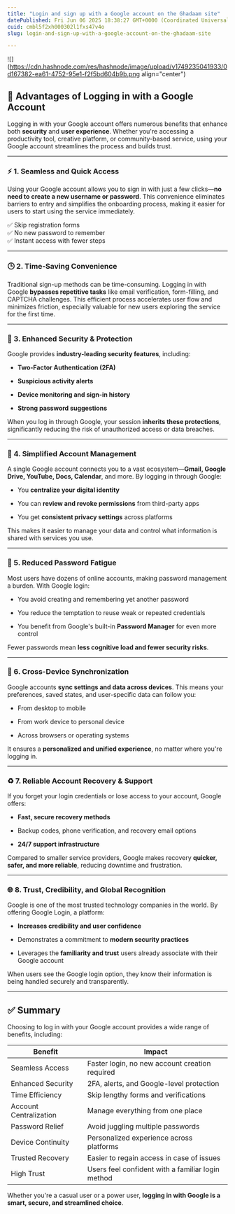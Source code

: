 ```yaml
---
title: "Login and sign up with a Google account on the Ghadaam site"
datePublished: Fri Jun 06 2025 18:38:27 GMT+0000 (Coordinated Universal Time)
cuid: cmbl5f2xh000302l1fxs47v4o
slug: login-and-sign-up-with-a-google-account-on-the-ghadaam-site

---
```


![](https://cdn.hashnode.com/res/hashnode/image/upload/v1749235041933/0d167382-ea61-4752-95e1-f2f5bd604b9b.png align="center")

## 🔐 **Advantages of Logging in with a Google Account**

Logging in with your Google account offers numerous benefits that enhance both **security** and **user experience**. Whether you're accessing a productivity tool, creative platform, or community-based service, using your Google account streamlines the process and builds trust.

---

### ⚡ 1. Seamless and Quick Access

Using your Google account allows you to sign in with just a few clicks—**no need to create a new username or password**. This convenience eliminates barriers to entry and simplifies the onboarding process, making it easier for users to start using the service immediately.

✅ Skip registration forms  
✅ No new password to remember  
✅ Instant access with fewer steps

---

### 🕒 2. Time-Saving Convenience

Traditional sign-up methods can be time-consuming. Logging in with Google **bypasses repetitive tasks** like email verification, form-filling, and CAPTCHA challenges. This efficient process accelerates user flow and minimizes friction, especially valuable for new users exploring the service for the first time.

---

### 🔐 3. Enhanced Security & Protection

Google provides **industry-leading security features**, including:

* **Two-Factor Authentication (2FA)**
    
* **Suspicious activity alerts**
    
* **Device monitoring and sign-in history**
    
* **Strong password suggestions**
    

When you log in through Google, your session **inherits these protections**, significantly reducing the risk of unauthorized access or data breaches.

---

### 🧩 4. Simplified Account Management

A single Google account connects you to a vast ecosystem—**Gmail, Google Drive, YouTube, Docs, Calendar**, and more. By logging in through Google:

* You **centralize your digital identity**
    
* You can **review and revoke permissions** from third-party apps
    
* You get **consistent privacy settings** across platforms
    

This makes it easier to manage your data and control what information is shared with services you use.

---

### 🧠 5. Reduced Password Fatigue

Most users have dozens of online accounts, making password management a burden. With Google login:

* You avoid creating and remembering yet another password
    
* You reduce the temptation to reuse weak or repeated credentials
    
* You benefit from Google's built-in **Password Manager** for even more control
    

Fewer passwords mean **less cognitive load and fewer security risks**.

---

### 📱 6. Cross-Device Synchronization

Google accounts **sync settings and data across devices**. This means your preferences, saved states, and user-specific data can follow you:

* From desktop to mobile
    
* From work device to personal device
    
* Across browsers or operating systems
    

It ensures a **personalized and unified experience**, no matter where you're logging in.

---

### ♻️ 7. Reliable Account Recovery & Support

If you forget your login credentials or lose access to your account, Google offers:

* **Fast, secure recovery methods**
    
* Backup codes, phone verification, and recovery email options
    
* **24/7 support infrastructure**
    

Compared to smaller service providers, Google makes recovery **quicker, safer, and more reliable**, reducing downtime and frustration.

---

### 🌐 8. Trust, Credibility, and Global Recognition

Google is one of the most trusted technology companies in the world. By offering Google Login, a platform:

* **Increases credibility and user confidence**
    
* Demonstrates a commitment to **modern security practices**
    
* Leverages the **familiarity and trust** users already associate with their Google account
    

When users see the Google login option, they know their information is being handled securely and transparently.

---

## ✅ **Summary**

Choosing to log in with your Google account provides a wide range of benefits, including:

| Benefit | Impact |
| --- | --- |
| Seamless Access | Faster login, no new account creation required |
| Enhanced Security | 2FA, alerts, and Google-level protection |
| Time Efficiency | Skip lengthy forms and verifications |
| Account Centralization | Manage everything from one place |
| Password Relief | Avoid juggling multiple passwords |
| Device Continuity | Personalized experience across platforms |
| Trusted Recovery | Easier to regain access in case of issues |
| High Trust | Users feel confident with a familiar login method |

Whether you're a casual user or a power user, **logging in with Google is a smart, secure, and streamlined choice**.